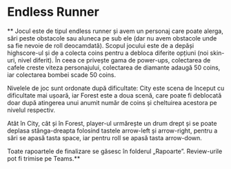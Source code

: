 # Endless Runner
**
Jocul este de tipul endless runner și avem un personaj care poate alerga, sări peste obstacole sau aluneca pe sub ele (dar nu avem obstacole unde sa fie nevoie de roll deocamdată). Scopul jocului este de a depăși highscore-ul și de a colecta coins pentru a debloca diferite opțiuni (noi skin-uri, nivel diferit). În ceea ce privește gama de power-ups, colectarea de cafele creste viteza personajului, colectarea de diamante adaugă 50 coins, iar colectarea bombei scade 50 coins.

Nivelele de joc sunt ordonate după dificultate: City este scena de început cu dificultate mai ușoară, iar Forest este a doua scenă, care poate fi deblocată doar după atingerea unui anumit număr de coins și cheltuirea acestora pe nivelul respectiv. 
 
Atât în City, cât și în Forest, player-ul urmărește un drum drept și se poate deplasa stânga-dreapta folosind tastele arrow-left și arrow-right, pentru a sări se apasă tasta space, iar pentru roll se apasă tasta arrow-down. 

Toate rapoartele de finalizare se găsesc în folderul „Rapoarte”. Review-urile pot fi trimise pe Teams.**
